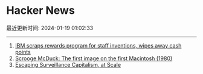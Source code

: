 # Hacker News

最近更新时间: 2024-01-19 01:02:33

--- 
1. [IBM scraps rewards program for staff inventions, wipes away cash points](https://www.theregister.com/2024/01/17/ibm_inventor_reward_program/) 
2. [Scrooge McDuck: The first image on the first Macintosh (1980)](https://folklore.org/Scrooge_McDuck.html?sort=date) 
3. [Escaping Surveillance Capitalism, at Scale](https://ergaster.org/posts/2024/01/18-escaping-surveillance-capitalism-at-scale/) 
